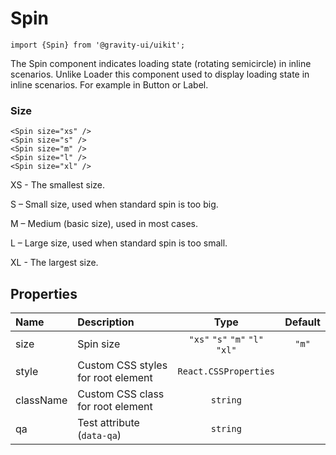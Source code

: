 <!--GITHUB_BLOCK-->

# Spin

<!--/GITHUB_BLOCK-->

```tsx
import {Spin} from '@gravity-ui/uikit';
```

The Spin component indicates loading state (rotating semicircle) in inline scenarios. Unlike Loader this component used to display loading state in inline scenarios. For example in Button or Label.

### Size

<!--LANDING_BLOCK
<ExampleBlock
    code={`
<Spin size="xs" />
<Spin size="s" />
<Spin size="m" />
<Spin size="l" />
<Spin size="xl" />
`}
>
    <UIKit.Spin size="xs" />
    <UIKit.Spin size="s" />
    <UIKit.Spin size="m" />
    <UIKit.Spin size="l" />
    <UIKit.Spin size="xl" />
</ExampleBlock>
LANDING_BLOCK-->

<!--GITHUB_BLOCK-->

```tsx
<Spin size="xs" />
<Spin size="s" />
<Spin size="m" />
<Spin size="l" />
<Spin size="xl" />
```

<!--/GITHUB_BLOCK-->

XS - The smallest size.

S – Small size, used when standard spin is too big.

M – Medium (basic size), used in most cases.

L – Large size, used when standard spin is too small.

XL - The largest size.

## Properties

| Name      | Description                        |              Type               | Default |
| :-------- | :--------------------------------- | :-----------------------------: | :-----: |
| size      | Spin size                          | `"xs"` `"s"` `"m"` `"l"` `"xl"` |  `"m"`  |
| style     | Custom CSS styles for root element |      `React.CSSProperties`      |         |
| className | Custom CSS class for root element  |            `string`             |         |
| qa        | Test attribute (`data-qa`)         |            `string`             |         |

